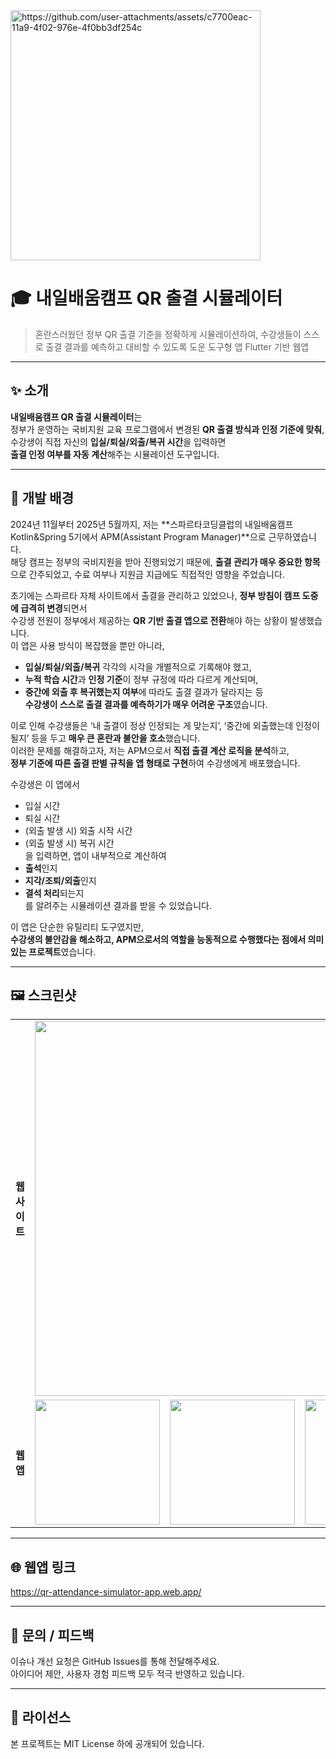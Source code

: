<img src="" alt="https://github.com/user-attachments/assets/c7700eac-11a9-4f02-976e-4f0bb3df254c" width="400"/>


# 🎓 내일배움캠프 QR 출결 시뮬레이터

> 혼란스러웠던 정부 QR 출결 기준을 정확하게 시뮬레이션하여, 수강생들이 스스로 출결 결과를 예측하고 대비할 수 있도록 도운 도구형 앱
> Flutter 기반 웹앱

---

## ✨ 소개

**내일배움캠프 QR 출결 시뮬레이터**는  
정부가 운영하는 국비지원 교육 프로그램에서 변경된 **QR 출결 방식과 인정 기준에 맞춰**,  
수강생이 직접 자신의 **입실/퇴실/외출/복귀 시간**을 입력하면  
**출결 인정 여부를 자동 계산**해주는 시뮬레이션 도구입니다.

---

## 🎯 개발 배경

2024년 11월부터 2025년 5월까지, 저는 **스파르타코딩클럽의 내일배움캠프 Kotlin&Spring 5기에서 APM(Assistant Program Manager)**으로 근무하였습니다.  
해당 캠프는 정부의 국비지원을 받아 진행되었기 때문에, **출결 관리가 매우 중요한 항목**으로 간주되었고, 수료 여부나 지원금 지급에도 직접적인 영향을 주었습니다.

초기에는 스파르타 자체 사이트에서 출결을 관리하고 있었으나, **정부 방침이 캠프 도중에 급격히 변경**되면서  
수강생 전원이 정부에서 제공하는 **QR 기반 출결 앱으로 전환**해야 하는 상황이 발생했습니다.  
이 앱은 사용 방식이 복잡했을 뿐만 아니라,  
- **입실/퇴실/외출/복귀** 각각의 시각을 개별적으로 기록해야 했고,  
- **누적 학습 시간**과 **인정 기준**이 정부 규정에 따라 다르게 계산되며,  
- **중간에 외출 후 복귀했는지 여부**에 따라도 출결 결과가 달라지는 등  
**수강생이 스스로 출결 결과를 예측하기가 매우 어려운 구조**였습니다.

이로 인해 수강생들은 ‘내 출결이 정상 인정되는 게 맞는지’, ‘중간에 외출했는데 인정이 될지’ 등을 두고 **매우 큰 혼란과 불안을 호소**했습니다.  
이러한 문제를 해결하고자, 저는 APM으로서 **직접 출결 계산 로직을 분석**하고,  
**정부 기준에 따른 출결 판별 규칙을 앱 형태로 구현**하여 수강생에게 배포했습니다.

수강생은 이 앱에서  
- 입실 시간  
- 퇴실 시간  
- (외출 발생 시) 외출 시작 시간  
- (외출 발생 시) 복귀 시간  
을 입력하면, 앱이 내부적으로 계산하여  
- **출석**인지  
- **지각/조퇴/외출**인지  
- **결석 처리**되는지  
를 알려주는 시뮬레이션 결과를 받을 수 있었습니다.

이 앱은 단순한 유틸리티 도구였지만,  
**수강생의 불안감을 해소하고, APM으로서의 역할을 능동적으로 수행했다는 점에서 의미 있는 프로젝트**였습니다.

---

## 🖼 스크린샷

<table>
  <tr>
    <td><strong>웹사이트</strong></td>
    <td colspan="3"><img src="https://github.com/user-attachments/assets/6548d929-0698-4410-a4aa-5ee3e7fd731f" width="600"/></td>
  </tr>
  <tr>
    <td><strong>웹앱</strong></td>
    <td><img src="https://github.com/user-attachments/assets/f7613e2a-9d52-4e3d-8946-34c8aad4c08e" width="200"/></td>
    <td><img src="https://github.com/user-attachments/assets/754bcef7-b2ed-44ee-af9a-8c4c2aab9a42" width="200"/></td>
    <td><img src="https://github.com/user-attachments/assets/838b6364-89a5-4386-85f8-3b1d032d4c65" width="200"/></td>
  </tr>
</table>

---

## 🌐 웹앱 링크
https://qr-attendance-simulator-app.web.app/

---

## 📌 문의 / 피드백

이슈나 개선 요청은 GitHub Issues를 통해 전달해주세요.  
아이디어 제안, 사용자 경험 피드백 모두 적극 반영하고 있습니다.

---

## 📝 라이선스

본 프로젝트는 MIT License 하에 공개되어 있습니다.
